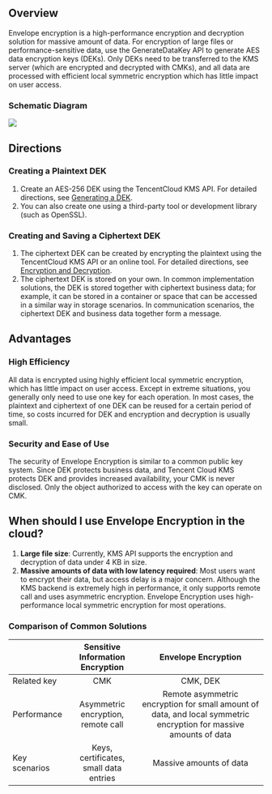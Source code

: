 ## Overview
Envelope encryption is a high-performance encryption and decryption solution for massive amount of data. For encryption of large files or performance-sensitive data, use the GenerateDataKey API to generate AES data encryption keys (DEKs). Only DEKs need to be transferred to the KMS server (which are encrypted and decrypted with CMKs), and all data are processed with efficient local symmetric encryption which has little impact on user access.

### Schematic Diagram
![](https://main.qcloudimg.com/raw/742563a8fdd4d43414201b17c8a08fa3.png)

## Directions
### Creating a Plaintext DEK

1. Create an AES-256 DEK using the TencentCloud KMS API. For detailed directions, see [Generating a DEK](https://intl.cloud.tencent.com/document/product/1030/32188).
2. You can also create one using a third-party tool or development library (such as OpenSSL).

### Creating and Saving a Ciphertext DEK

1. The ciphertext DEK can be created by encrypting the plaintext using the TencentCloud KMS API or an online tool. For detailed directions, see [Encryption and Decryption](https://intl.cloud.tencent.com/document/product/1030/31973).
2. The ciphertext DEK is stored on your own. In common implementation solutions, the DEK is stored together with ciphertext business data; for example, it can be stored in a container or space that can be accessed in a similar way in storage scenarios. In communication scenarios, the ciphertext DEK and business data together form a message.

## Advantages

### High Efficiency
All data is encrypted using highly efficient local symmetric encryption, which has little impact on user access. Except in extreme situations, you generally only need to use one key for each operation. In most cases, the plaintext and ciphertext of one DEK can be reused for a certain period of time, so costs incurred for DEK and encryption and decryption is usually small.

### Security and Ease of Use
The security of Envelope Encryption is similar to a common public key system. Since DEK protects business data, and Tencent Cloud KMS protects DEK and provides increased availability, your CMK is never disclosed. Only the object authorized to access with the key can operate on CMK.

## When should I use Envelope Encryption in the cloud?

1. **Large file size**: Currently, KMS API supports the encryption and decryption of data under 4 KB in size.
2. **Massive amounts of data with low latency required**: Most users want to encrypt their data, but access delay is a major concern. Although the KMS backend is extremely high in performance, it only supports remote call and uses asymmetric encryption. Envelope Encryption uses high-performance local symmetric encryption for most operations.

### Comparison of Common Solutions
| | Sensitive Information Encryption | Envelope Encryption|
|-|:-:|:-:|
| Related key | CMK | CMK, DEK |
| Performance | Asymmetric encryption, remote call | Remote asymmetric encryption for small amount of data, and local symmetric encryption for massive amounts of data |
| Key scenarios | Keys, certificates, small data entries | Massive amounts of data |
